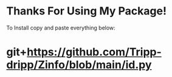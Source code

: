 # Thanks For Using My Package!
To Install copy and paste everything below:
# git+https://github.com/Tripp-dripp/Zinfo/blob/main/id.py
